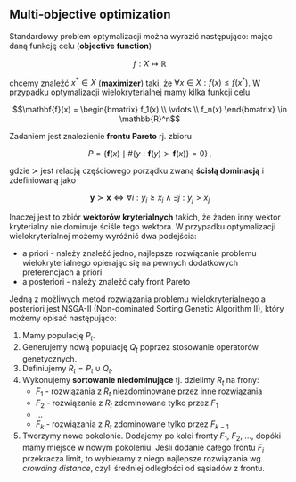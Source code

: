 Multi-objective optimization
----------------------------
Standardowy problem optymalizacji można wyrazić następująco: mając daną funkcję celu (**objective
function**)
```math
f: X \mapsto \mathbb{R}
```
chcemy znaleźć $x^* \in X$ (**maximizer**) taki, że $\forall x \in X : f(x) \leq f(x^*)$. W
przypadku optymalizacji wielokryterialnej mamy kilka funkcji celu
```math
\mathbf{f}(x) = \begin{bmatrix} f_1(x) \\ \vdots \\ f_n(x)  \end{bmatrix} \in \mathbb{R}^n
```
Zadaniem jest znalezienie **frontu Pareto** rj. zbioru
```math
    P = \left\{ \mathbf{f}(x) \mid \#\{y :\mathbf{f}(y) \succ \mathbf{f}(x) \} = 0 \right\}\,,
```
gdzie $\succ$ jest relacją częściowego porządku zwaną **ścisłą dominacją** i zdefiniowaną jako
```math
\mathbf{y} \succ \mathbf{x} \iff \forall i : y_i \geq x_i \land \exists j : y_j > x_j
```
Inaczej jest to zbiór **wektorów kryterialnych** takich, że żaden inny wektor kryterialny nie
dominuje ściśle tego wektora. W przypadku optymalizacji wielokryterialnej możemy wyróżnić dwa
podejścia:
- a priori - należy znaleźć jedno, najlepsze rozwiązanie problemu wielokryterialnego opierając się
  na pewnych dodatkowych preferencjach a priori
- a posteriori - należy znaleźć cały front Pareto

Jedną z możliwych metod rozwiązania problemu wielokryterialnego a posteriori jest NSGA-II (Non-dominated Sorting Genetic Algorithm II), który możemy opisać następująco:
1. Mamy populację $P_t$.
2. Generujemy nową populację $Q_t$ poprzez stosowanie operatorów genetycznych.
3. Definiujemy $R_t = P_t \cup Q_t$.
4. Wykonujemy **sortowanie niedominujące** tj. dzielimy $R_t$ na frony:
    - $F_1$ - rozwiązania z $R_t$ niezdominowane przez inne rozwiązania
    - $F_2$ - rozwiązania z $R_t$ zdominowane tylko przez $F_1$
    - ...
    - $F_k$ - rozwiązania z $R_t$ zdominowane tylko przez $F_{k-1}$
5. Tworzymy nowe pokolonie. Dodajemy po kolei fronty $F_1$, $F_2$, ..., dopóki mamy miejsce w nowym
   pokoleniu. Jeśli dodanie całego frontu $F_i$ przekracza limit, to wybieramy z niego najlepsze
   rozwiązania wg. *crowding distance*, czyli średniej odległości od sąsiadów z frontu.


